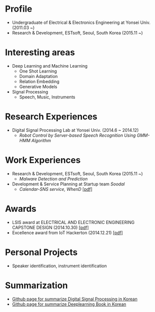 

# Profile
- Undergraduate of Electrical & Electronics Engineering at Yonsei Univ. (2011.03 ~)   
- Research & Development, ESTsoft, Seoul, South Korea (2015.11 ~)

# Interesting areas
- Deep Learning and Machine Learning
    - One Shot Learning
    - Domain Adaptation
    - Relation Embedding
    - Generative Models
- Signal Processing
    - Speech, Music, Instruments

# Research Experiences
+ Digital Signal Processing Lab at Yonsei Univ. (2014.6 ~ 2014.12)      
    - *Robot Control by Server-based Speech Recognition Using GMM-HMM Algorithm* 

# Work Experiences
- Research & Development, ESTsoft, Seoul, South Korea (2015.11 ~)   
    - *Malware Detection and Prediction*
- Development & Service Planning at Startup team *Soodal*
    - *Calendar-SNS service, WhenD* [\[pdf\]](https://www.dropbox.com/s/rcscmj23e04u4bu/GK%EB%B0%9C%ED%91%9C%EC%9E%90%EB%A3%8C_SOODAL.pptx?dl=0)

# Awards
- LSIS award at ELECTRICAL AND ELECTRONIC ENGINEERING CAPSTONE DESIGN (2014.10.30) [\[pdf\]](https://www.dropbox.com/s/df6qgjkyyaia1fv/%EC%A0%84%EA%B8%B0%EC%A0%84%EC%9E%90%EC%A2%85%ED%95%A9%EC%84%A4%EA%B3%84LS%EC%82%B0%EC%A0%84%EC%83%81.jpg?dl=0)   
- Excellence award from IoT Hackerton (2014.12.21) [\[pdf\]](https://www.dropbox.com/s/839jtau364ojtz2/IMG.pdf?dl=0)

# Personal Projects
- Speaker identification, instrument identification

# Summarization
- [Github page for summarize Digital Signal Processing in Korean ](https://kascia.github.io/dsp/)
- [Github page for summarize Deeplearning Book in Korean](https://kascia.github.io/dlb/)
